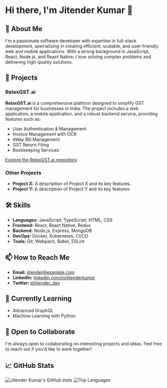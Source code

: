 # Hi there, I'm Jitender Kumar 👋

## 🚀 About Me

I'm a passionate software developer with expertise in full-stack development, specializing in creating efficient, scalable, and user-friendly web and mobile applications. With a strong background in JavaScript, React, Node.js, and React Native, I love solving complex problems and delivering high-quality solutions.

## 🔭 Projects

### RelaxGST.ai

**RelaxGST.ai** is a comprehensive platform designed to simplify GST management for businesses in India. The project includes a web application, a mobile application, and a robust backend service, providing features such as:

- User Authentication & Management
- Invoice Management with OCR
- eWay Bill Management
- GST Return Filing
- Bookkeeping Services

[Explore the RelaxGST.ai repository](https://github.com/jitender-kumar/RelaxGST.ai)

### Other Projects

- **Project X:** A description of Project X and its key features.
- **Project Y:** A description of Project Y and its key features.

## 🛠️ Skills

- **Languages:** JavaScript, TypeScript, HTML, CSS
- **Frontend:** React, React Native, Redux
- **Backend:** Node.js, Express, MongoDB
- **DevOps:** Docker, Kubernetes, CI/CD
- **Tools:** Git, Webpack, Babel, ESLint

## 📫 How to Reach Me

- **Email:** [jitender@example.com](mailto:jitender@example.com)
- **LinkedIn:** [linkedin.com/in/jitenderkumar](https://www.linkedin.com/in/jitenderkumar)
- **Twitter:** [@jitender_dev](https://twitter.com/jitender_dev)

## 🌱 Currently Learning

- Advanced GraphQL
- Machine Learning with Python

## 🤝 Open to Collaborate

I'm always open to collaborating on interesting projects and ideas. Feel free to reach out if you'd like to work together!

## 📈 GitHub Stats

![Jitender Kumar's GitHub stats](https://github-readme-stats.vercel.app/api?username=jitender-kumar&show_icons=true&theme=radical)
![Top Languages](https://github-readme-stats.vercel.app/api/top-langs/?username=jitender-kumar&layout=compact&theme=radical)
